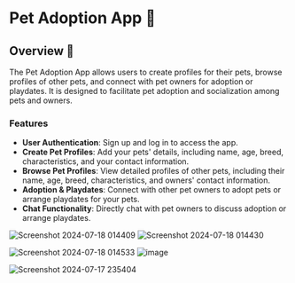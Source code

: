 #  Pet Adoption App 🐶
## Overview 🔎
The Pet Adoption App allows users to create profiles for their pets, browse profiles of other pets, and connect with pet owners for adoption or playdates. It is designed to facilitate pet adoption and socialization among pets and owners.
### Features
- **User Authentication**: Sign up and log in to access the app.
- **Create Pet Profiles**: Add your pets' details, including name, age, breed, characteristics, and your contact information.
- **Browse Pet Profiles**: View detailed profiles of other pets, including their name, age, breed, characteristics, and owners' contact information.
- **Adoption & Playdates**: Connect with other pet owners to adopt pets or arrange playdates for your pets.
- **Chat Functionality**: Directly chat with pet owners to discuss adoption or arrange playdates.


![Screenshot 2024-07-18 014409](https://github.com/user-attachments/assets/3c83d589-43e6-4a85-9960-c636b7b2256f)      ![Screenshot 2024-07-18 014430](https://github.com/user-attachments/assets/9ea3380c-117c-4637-a9c8-a474733ae7a4)




![Screenshot 2024-07-18 014533](https://github.com/user-attachments/assets/d1ad628f-7995-4097-8097-e2f1b66d7443)     ![image](https://github.com/user-attachments/assets/f6c9fb67-e330-454f-b6d3-d55533b2d962)
 



![Screenshot 2024-07-17 235404](https://github.com/user-attachments/assets/cc055dbf-4b9a-4656-8b0c-197ef5d2bd24)
